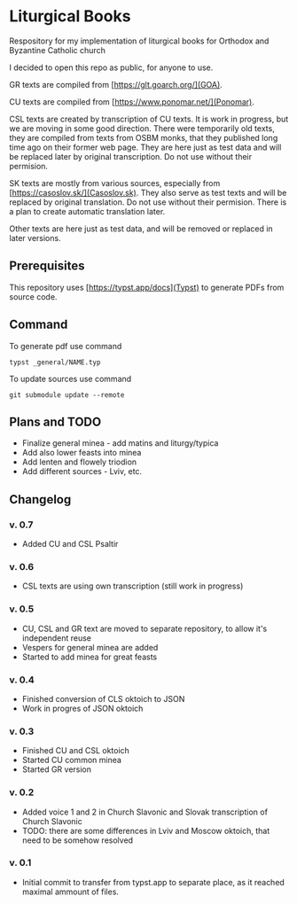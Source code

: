 # Liturgical Books

Respository for my implementation of liturgical books for Orthodox and Byzantine Catholic church

I decided to open this repo as public, for anyone to use.

GR texts are compiled from [https://glt.goarch.org/](GOA).

CU texts are compiled from [https://www.ponomar.net/](Ponomar).

CSL texts are created by transcription of CU texts. It is work in progress, but we are moving in some good direction. 	There were temporarily old texts, they are compiled from texts from OSBM monks, that they published long time ago on their former web page. They are here just as test data and will be replaced later by original transcription. Do not use without their permision.

SK texts are mostly from various sources, especially from [https://casoslov.sk/](Casoslov.sk). They also serve as test texts and will be replaced by original translation. Do not use without their permision. There is a plan to create automatic translation later.

Other texts are here just as test data, and will be removed or replaced in later versions.

## Prerequisites

This repository uses [https://typst.app/docs](Typst) to generate PDFs from source code.

## Command

To generate pdf use command

```
typst _general/NAME.typ
```

To update sources use command

````
git submodule update --remote
````

## Plans and TODO

- Finalize general minea - add matins and liturgy/typica
- Add also lower feasts into minea
- Add lenten and flowely triodion
- Add different sources - Lviv, etc.

## Changelog

### v. 0.7

* Added CU and CSL Psaltir

### v. 0.6

- CSL texts are using own transcription (still work in progress)

### v. 0.5

- CU, CSL and GR text are moved to separate repository, to allow it's independent reuse
- Vespers for general minea are added
- Started to add minea for great feasts

### v. 0.4

- Finished conversion of CLS oktoich to JSON
- Work in progres of JSON oktoich

### v. 0.3

- Finished CU and CSL oktoich
- Started CU common minea
- Started GR version

### v. 0.2

- Added voice 1 and 2 in Church Slavonic and Slovak transcription of Church Slavonic
- TODO: there are some differences in Lviv and Moscow oktoich, that need to be somehow resolved

### v. 0.1

- Initial commit to transfer from typst.app to separate place, as it reached maximal ammount of files.
